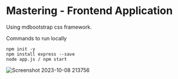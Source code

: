 # Mastering - Frontend Application
Using mdbootstrap css framework.

Commands to run locally <br />
```
npm init -y
npm install express --save
node app.js / npm start
```


![Screenshot 2023-10-08 213756](https://github.com/mamun7025/Mastering-FrontendApp/assets/12723727/090cb2da-87cb-4862-a020-70df4f28fca4)

